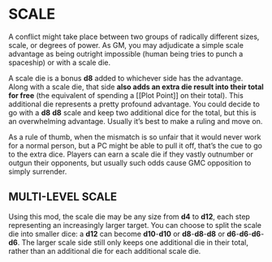 # SCALE
A conflict might take place between two groups of 
radically different sizes, scale, or degrees of power. As 
GM, you may adjudicate a simple scale advantage as 
being outright impossible (human being tries to punch 
a spaceship) or with a scale die.

A scale die is a bonus **d8** added to whichever side 
has the advantage. Along with a scale die, that side 
**also adds an extra die result into their total for free** 
(the equivalent of spending a [[Plot Point]] on their total). This 
additional die represents a pretty profound advantage.
You could decide to go with a **d8** **d8** scale and keep two 
additional dice for the total, but this is an overwhelming 
advantage. Usually it’s best to make a ruling and move 
on.

As a rule of thumb, when the mismatch is so unfair that 
it would never work for a normal person, but a PC might 
be able to pull it off, that’s the cue to go to the extra dice. 
Players can earn a scale die if they vastly outnumber or 
outgun their opponents, but usually such odds cause 
GMC opposition to simply surrender.

## MULTI-LEVEL SCALE
Using this mod, the scale die may be any size from **d4** 
to **d12**, each step representing an increasingly larger 
target. You can choose to split the scale die into smaller 
dice: a **d12** can become **d10**-**d10** or **d8**-**d8**-**d8** or **d6**-**d6**-**d6**-**d6**. 
The larger scale side still only keeps one additional die 
in their total, rather than an additional die for each 
additional scale die.